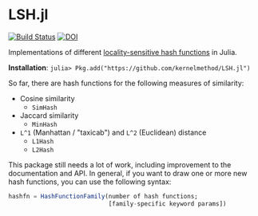 # LSH.jl

[![Build Status](https://travis-ci.com/kernelmethod/LSH.jl.svg?branch=master)](https://travis-ci.com/kernelmethod/LSH.jl)
[![DOI](https://zenodo.org/badge/197700982.svg)](https://zenodo.org/badge/latestdoi/197700982)


Implementations of different [locality-sensitive hash functions](https://en.wikipedia.org/wiki/Locality-sensitive_hashing) in Julia.

**Installation**: `julia> Pkg.add("https://github.com/kernelmethod/LSH.jl")`

So far, there are hash functions for the following measures of similarity:

- Cosine similarity
  - `SimHash`
- Jaccard similarity
  - `MinHash`
- `L^1` (Manhattan / "taxicab") and `L^2` (Euclidean) distance
  - `L1Hash`
  - `L2Hash`

This package still needs a lot of work, including improvement to the documentation and API. In general, if you want to draw one or more new hash functions, you can use the following syntax:

```julia
hashfn = HashFunctionFamily(number of hash functions;
                            [family-specific keyword params])
```
